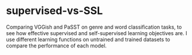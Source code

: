 # supervised-vs-SSL
Comparing VGGish and PaSST on genre and word classification tasks, to see how effective supervised and self-supervised learning objectives are. I use different learning functions on untrained and trained datasets to compare the performance of each model.
